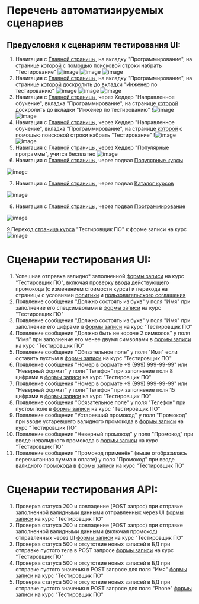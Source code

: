 # Перечень автоматизируемых сценариев
## Предусловия к сценариям тестирования UI:
1. Навигация с [Главной страницы](https://netology.ru/#/), на вкладку "Программирование", на странице [которой](https://netology.ru/development) с помощью поисковой строки набрать "Тестирование"
![image](https://github.com/user-attachments/assets/5cce1de7-f392-45f3-a9fe-03be54ff92e0)
![image](https://github.com/user-attachments/assets/c9fd11f7-cd49-41e6-866b-a83884481c81)
![image](https://github.com/user-attachments/assets/e23f4490-d3e9-403a-82fc-67bd4d28f21a)
1. Навигация с [Главной страницы](https://netology.ru/#/), на вкладку "Программирование", на странице [которой](https://netology.ru/development) доскролить до вкладки "Инженер по тестированию"
![image](https://github.com/user-attachments/assets/5cce1de7-f392-45f3-a9fe-03be54ff92e0)
![image](https://github.com/user-attachments/assets/c9fd11f7-cd49-41e6-866b-a83884481c81)
![image](https://github.com/user-attachments/assets/69bde0e5-a1c7-457d-a0bd-dad0f51f50c4)
1. Навигация с [Главной страницы](https://netology.ru/#/), через Хеддер "Направленное обучение", вкладка "Программирование", на странице [которой](https://netology.ru/development) доскролить до вкладки "Инженер по тестированию"
!![image](https://github.com/user-attachments/assets/88c3a69b-6b2c-4a36-a7fb-d26147406f71)
![image](https://github.com/user-attachments/assets/69bde0e5-a1c7-457d-a0bd-dad0f51f50c4)
1. Навигация с [Главной страницы](https://netology.ru/#/), через Хеддер "Направленное обучение", вкладка "Программирование", на странице [которой](https://netology.ru/development) с помощью поисковой строки набрать "Тестирование"
!![image](https://github.com/user-attachments/assets/88c3a69b-6b2c-4a36-a7fb-d26147406f71)
![image](https://github.com/user-attachments/assets/e23f4490-d3e9-403a-82fc-67bd4d28f21a)
1. Навигация с [Главной страницы](https://netology.ru/#/), через Хеддер "Популярные программы", учится бесплатно
![image](https://github.com/user-attachments/assets/73cb0be7-c35a-4ab6-9245-045ae4f0ad6c)
1. Навигация с [Главной страницы](https://netology.ru/#/), через подвал [Популярные курсы](https://netology.ru/popular)

![image](https://github.com/user-attachments/assets/9e6bd4a4-2832-48df-a60c-9ce2277a570f)

7. Навигация с [Главной страницы](https://netology.ru/#/), через подвал [Каталог курсов](https://netology.ru/navigation)

![image](https://github.com/user-attachments/assets/2e8b9b86-2046-4e13-a765-5a6efcd7e3d8)

8. Навигация с [Главной страницы](https://netology.ru/#/), через подвал [Программирование](https://netology.ru/development)

![image](https://github.com/user-attachments/assets/6d74341d-1ae9-4c5b-9fd5-25c5a2ae7e37)

9.Переход [страница курса](https://netology.ru/programs/qa#/) "Тестировщик ПО" к форме записи на курс
![image](https://github.com/user-attachments/assets/0825be76-db51-4ed9-b142-1bf8db9c1ea9)

# Сценарии тестирования UI:
1. Успешная отправка валидно* заполненной [формы записи](https://netology.ru/programs/qa#/order) на курс "Тестировщик ПО", включая проверку ввода действующего промокода (с изменением стоимости курса) и перехода на страницы с условиями [политики](https://netology.ru/legal/11) и [пользовательского соглашения](https://netology.ru/legal/6)
2. Появление сообщения "Должно состоять из букв" у поля "Имя" при заполнение его спецсимволами в [формы записи](https://netology.ru/programs/qa#/order) на курс "Тестировщик ПО"
1. Появление сообщения "Должно состоять из букв" у поля "Имя" при заполнение его цифрами в [формы записи](https://netology.ru/programs/qa#/order) на курс "Тестировщик ПО"
2. Появление сообщения "Должно быть не короче 2 символов" у поля "Имя" при заполнение его менее двумя символами в [формы записи](https://netology.ru/programs/qa#/order) на курс "Тестировщик ПО"
3. Появление сообщения "Обязательное поле" у поля "Имя" если оставить пустым в [формы записи](https://netology.ru/programs/qa#/order) на курс "Тестировщик ПО"
4. Появление сообщения "Номер в формате +9 (999) 999-99-99" или "Неверный формат" у поля "Телефон" при заполнение поля 8 цифрами в [формы записи](https://netology.ru/programs/qa#/order) на курс "Тестировщик ПО"
5. Появление сообщения "Номер в формате +9 (999) 999-99-99" или "Неверный формат" у поля "Телефон" при заполнение поля 15 цифрами в [формы записи](https://netology.ru/programs/qa#/order) на курс "Тестировщик ПО"
6. Появление сообщения "Обязательное поле" у поля "Телефон" при пустом поле в [формы записи](https://netology.ru/programs/qa#/order) на курс "Тестировщик ПО"
7. Появление сообщения "Устаревший промокод" у поля "Промокод" при вводе устаревшего валидного промокода в [формы записи](https://netology.ru/programs/qa#/order) на курс "Тестировщик ПО"
8. Появление сообщения "Неверный промокод" у поля "Промокод" при вводе невалидного промокода в [формы записи](https://netology.ru/programs/qa#/order) на курс "Тестировщик ПО"
9. Появление сообщения "Промокод применён" (выше отобразилась пересчитанная сумма к оплате) у поля "Промокод" при вводе валидного промокода в [формы записи](https://netology.ru/programs/qa#/order) на курс "Тестировщик ПО"

# Сценарии тестирования API:
1. Проверка статуса 200 и совпадение (POST запрос) при отправке заполненной валидными данными отправленных через UI [формы записи](https://netology.ru/programs/qa#/order) на курс "Тестировщик ПО"
2. Проверка статуса 200 и совпадение (POST запрос) при отправке заполненной валидными данными (включая промокод) отправленных через UI [формы записи](https://netology.ru/programs/qa#/order) на курс "Тестировщик ПО"
4. Проверка статуса 500 и отсутствие новых записей в БД при отправке пустого тела в POST запросе [формы записи](https://netology.ru/programs/qa#/order) на курс "Тестировщик ПО"
5. Проверка статуса 500 и отсутствие новых записей в БД при отправке пустого значения в POST запросе для поля "Имя" [формы записи](https://netology.ru/programs/qa#/order) на курс "Тестировщик ПО"
6. Проверка статуса 500 и отсутствие новых записей в БД при отправке пустого значения в POST запросе для поля "Phone" [формы записи](https://netology.ru/programs/qa#/order) на курс "Тестировщик ПО"
